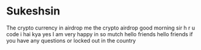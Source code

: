 # Sukeshsin
The crypto currency in airdrop me 
the crypto airdrop 
good morning sir 
h r u code 
i hai kya 
yes I am very happy 
in so mutch
hello friends 
hello friends if you have any questions or locked out 
in the country 
